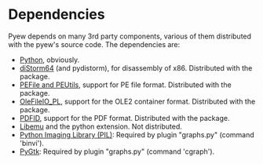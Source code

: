 # Dependencies #

Pyew depends on many 3rd party components, various of them distributed with the pyew's source code. The dependencies are:

  * [Python](http://www.python.org), obviously.
  * [diStorm64](http://ragestorm.net/distorm/) (and pydistorm), for disassembly of x86. Distributed with the package.
  * [PEFile and PEUtils](http://code.google.com/p/pefile/), support for PE file format. Distributed with the package.
  * [OleFileIO\_PL](http://www.decalage.info/python/olefileio), support for the OLE2 container format. Distributed with the package.
  * [PDFID](http://blog.didierstevens.com/programs/pdf-tools/#pdfid), support for the PDF format. Distributed with the package.
  * [Libemu](http://libemu.carnivore.it/) and the python extension. Not distributed.
  * [Python Imaging Library (PIL)](http://www.pythonware.com/products/pil/): Required by plugin "graphs.py" (command 'binvi').
  * [PyGtk](http://www.pygtk.org/): Required by plugin "graphs.py" (command 'cgraph').